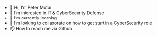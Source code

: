 - 👋 Hi, I’m Peter Mutai 
- 👀 I’m interested in IT & CyberSecurity Defense
- 🌱 I’m currently learning 
- 💞️ I’m looking to collaborate on how to get start in a CyberSecurity role
- 📫 How to reach me via Github

<!---
kevinkipz/kevinkipz is a ✨ special ✨ repository because its `README.md` (this file) appears on your GitHub profile.
You can click the Preview link to take a look at your changes.
--->

